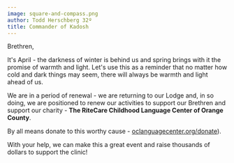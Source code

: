 ```yaml
---
image: square-and-compass.png
author: Todd Herschberg 32º
title: Commander of Kadosh
---
```


Brethren, 

It's April - the darkness of winter is behind us and spring brings with it the promise of warmth and light.  Let's use this as a reminder that no matter how cold and dark things may seem, there will always be warmth and light ahead of us.

 We are in a period of renewal - we are returning to our Lodge and, in so doing, we are positioned to renew our activities to support our Brethren and support our charity - **The RiteCare Childhood Language Center of Orange County**.

By all means donate to this worthy cause - [oclanguagecenter.org/donate](https://oclanguagecenter.org/donate)).  

<!-- What I am going to ask for is volunteers for the upcoming fashion show fundraiser.  

{{% figure src="img/volunteer.jpg" alt="A graphic depicting raised hands and the word Volunteer" class="clear medium pad-top border shadow"%}}
 
No special skill or talent is needed to volunteer (I'll train, and the time commitment can be as little as a few hours).  Does your wife/girlfriend/kid love fashion?  They can volunteer as well!  What we need:
- **Ushers** - Ideally members of the KSA willing to work the night of the show in regalia (September 17th or 24th)
- **Social media team** - who are willing and able to help build our social media presence
- **Design team** - folks who can create flyers, mailers, signage, social media ads, etc
- **Sponsorship & Donation teams** - people willing to do outreach and help increase the number of silent auction items and event sponsors (if you hate making calls to ask for these, don't worry - a big part of this is just email and/or request forms)
- **Bartenders (must be licensed)** - this is a pretty fun opportunity - especially at the end of the evening, when all of the models hang out at the bar
- **Security** - we need some folks willing to just keep an eye on things during the event
- **General volunteers** - overall, it takes more than 100 volunteers to produce a show, so if you want to help, we'll find a role that fits your interests and availability

Ready to sign up as a volunteer?  Scan the QR code below or go to [https://bit.ly/OCSRvolunteer](https://bit.ly/OCSRvolunteer)

{{% figure src="img/fashion-show-qr-code.png" alt="QR code for fashion show sign-up" class="full medium pad-top border shadow"%}}
 
Or... just let me know at [650-863-4767](tel:650-863-4767) or [todd@quantimark.com](mailto:todd@quantimark.com) -->

With your help, we can make this a great event and raise thousands of dollars to support the clinic!





